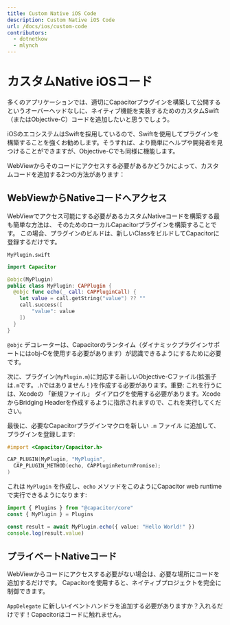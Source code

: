 ```yaml
---
title: Custom Native iOS Code
description: Custom Native iOS Code
url: /docs/ios/custom-code
contributors:
  - dotnetkow
  - mlynch
---
```


# カスタムNative iOSコード

<p class="intro">多くのアプリケーションでは、適切にCapacitorプラグインを構築して公開するというオーバーヘッドなしに、ネイティブ機能を実装するためのカスタムSwift（またはObjective-C）コードを追加したいと思うでしょう。</p>

<p class="intro">iOSのエコシステムはSwiftを採用しているので、Swiftを使用してプラグインを構築することを強くお勧めします。そうすれば、より簡単にヘルプや開発者を見つけることができますが、Objective-Cでも同様に機能します。</p>

<p class="intro">WebViewからそのコードにアクセスする必要があるかどうかによって、カスタムコードを追加する2つの方法があります：</p>


## WebViewからNativeコードへアクセス

WebViewでアクセス可能にする必要があるカスタムNativeコードを構築する最も簡単な方法は、
そのためのローカルCapacitorプラグインを構築することです。
この場合、プラグインのビルドは、新しいClassをビルドしてCapacitorに登録するだけです。

`MyPlugin.swift`

```swift
import Capacitor

@objc(MyPlugin)
public class MyPlugin: CAPPlugin {
  @objc func echo(_ call: CAPPluginCall) {
    let value = call.getString("value") ?? ""
    call.success([
        "value": value
    ])
  }
}
```

`@objc` デコレーターは、Capacitorのランタイム（ダイナミックプラグインサポートにはobj-Cを使用する必要があります）が認識できるようにするために必要です。

次に、プラグイン(`MyPlugin.m`)に対応する新しいObjective-Cファイル(拡張子は`.m`です。`.h`ではありません！)を作成する必要があります。重要: これを行うには、Xcodeの 「新規ファイル」 ダイアログを使用する必要があります。XcodeからBridging Headerを作成するように指示されますので、これを実行してください。

最後に、必要なCapacitorプラグインマクロを新しい `.m` ファイル に追加して、プラグインを登録します:

```objectivec
#import <Capacitor/Capacitor.h>

CAP_PLUGIN(MyPlugin, "MyPlugin",
  CAP_PLUGIN_METHOD(echo, CAPPluginReturnPromise);
)
```

これは `MyPlugin` を作成し、`echo` メソッドをこのようにCapacitor web runtimeで実行できるようになります:

```typescript
import { Plugins } from "@capacitor/core"
const { MyPlugin } = Plugins

const result = await MyPlugin.echo({ value: "Hello World!" })
console.log(result.value)
```

## プライベートNativeコード

WebViewからコードにアクセスする必要がない場合は、必要な場所にコードを追加するだけです。
Capacitorを使用すると、ネイティブプロジェクトを完全に制御できます。

`AppDelegate` に新しいイベントハンドラを追加する必要がありますか？入れるだけです！Capacitorはコードに触れません。
